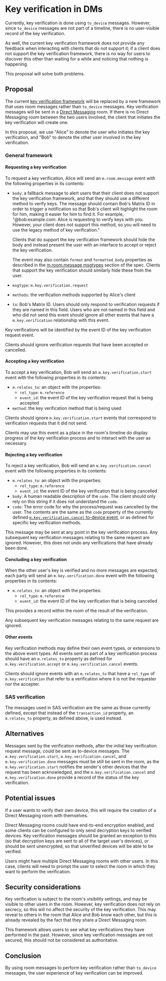 # Key verification in DMs

Currently, key verification is done using `to_device` messages.  However, since
`to_device` messages are not part of a timeline, there is no user-visible
record of the key verification.

As well, the current key verification framework does not provide any feedback
when interacting with clients that do not support it; if a client does not
support the key verification framework, there is no way for users to discover
this other than waiting for a while and noticing that nothing is happening.

This proposal will solve both problems.

## Proposal

The current [key verification
framework](https://matrix.org/docs/spec/client_server/r0.5.0#key-verification-framework)
will be replaced by a new framework that uses room messages rather than
`to_device` messages.  Key verification messages will be sent in a [Direct
Messaging](https://matrix.org/docs/spec/client_server/r0.5.0#id185) room.  If
there is no Direct Messaging room between the two users involved, the client
that initiates the key verification will create one.

In this proposal, we use "Alice" to denote the user who initiates the key
verification, and "Bob" to denote the other user involved in the key
verification.

### General framework

#### Requesting a key verification

To request a key verification, Alice will send an `m.room.message` event with the
following properties in its contents:

- `body`: a fallback message to alert users that their client does not support
  the key verification framework, and that they should use a different method
  to verify keys.  The message should contain Bob's Matrix ID in order to
  trigger a notification so that Bob's client will highlight the room for him,
  making it easier for him to find it.  For example, "@bob:example.com: Alice
  is requesting to verify keys with you.  However, your client does not support
  this method, so you will need to use the legacy method of key verification."

  Clients that do support the key verification framework should hide the body
  and instead present the user with an interface to accept or reject the key
  verification.

  The event may also contain `format` and `formatted_body` properties as
  described in the [m.room.message
  msgtypes](https://matrix.org/docs/spec/client_server/r0.5.0#m-room-message-msgtypes)
  section of the spec.  Clients that support the key verification should
  similarly hide these from the user.
- `msgtype`: `m.key.verification.request`
- `methods`: the verification methods supported by Alice's client
- `to`: Bob's Matrix ID.  Users should only respond to verification requests if
  they are named in this field.  Users who are not named in this field and who
  did not send this event should ignore all other events that have a
  `m.key.verification` relationship with this event.

Key verifications will be identified by the event ID of the key verification
request event.

Clients should ignore verification requests that have been accepted or cancelled.

#### Accepting a key verification

To accept a key verification, Bob will send an `m.key.verification.start` event
with the following properties in its contents:

- `m.relates_to`: an object with the properties:
  - `rel_type`: `m.reference`
  - `event_id`: the event ID of the key verification request that is being
    accepted
- `method`: the key verification method that is being used

Clients should ignore `m.key.verification.start` events that correspond to
verification requests that it did not send.

Clients may use this event as a place in the room's timeline do display
progress of the key verification process and to interact with the user as
necessary.

#### Rejecting a key verification

To reject a key verification, Bob will send an `m.key.verification.cancel`
event with the following properties in its contents:

- `m.relates_to`: an object with the properties:
  - `rel_type`: `m.reference`
  - `event_id`: the event ID of the key verification that is being cancelled
- `body`: A human readable description of the `code`. The client should only
  rely on this string if it does not understand the `code`.
- `code`: The error code for why the process/request was cancelled by the
  user. The contents are the same as the `code` property of the currently
  defined [`m.key.verification.cancel` to-device
  event](https://matrix.org/docs/spec/client_server/r0.5.0#m-key-verification-cancel),
  or as defined for specific key verification methods.

This message may be sent at any point in the key verification process.  Any
subsequent key verification messages relating to the same request are ignored.
However, this does not undo any verifications that have already been done.

#### Concluding a key verification

When the other user's key is verified and no more messages are expected, each
party will send an `m.key.verification.done` event with the following
properties in its contents:

- `m.relates_to`: an object with the properties:
  - `rel_type`: `m.reference`
  - `event_id`: the event ID of the key verification that is being cancelled

This provides a record within the room of the result of the verification.

Any subsequent key verification messages relating to the same request are ignored.

#### Other events

Key verification methods may define their own event types, or extensions to the
above event types.  All events sent as part of a key verification process
should have an `m.relates_to` property as defined for
`m.key.verification.accept` or `m.key.verification.cancel` events.

Clients should ignore events with an `m.relates_to` that have a `rel_type` of
`m.key.verification` that refer to a verification where it is not the requester
nor the accepter.

### SAS  verification

The messages used in SAS verification are the same as those currently defined,
except that instead of the `transaction_id` property, an `m.relates_to`
property, as defined above, is used instead.

## Alternatives

Messages sent by the verification methods, after the initial key verification
request message, could be sent as to-device messages.  The
`m.key.verification.start`, `m.key.verification.cancel`, and
`m.key.verification.done` messages must be still be sent in the room, as the
`m.key.verification.start` notifies the sender's other devices that the request
has been acknowledged, and the `m.key.verification.cancel` and
`m.key.verification.done` provide a record of the status of the key
verification.

## Potential issues

If a user wants to verify their own device, this will require the creation of a
Direct Messaging room with themselves.

Direct Messaging rooms could have end-to-end encryption enabled, and some
clients can be configured to only send decryption keys to verified devices.
Key verification messages should be granted an exception to this (so that
decryption keys are sent to all of the target user's devices), or should be
sent unencrypted, so that unverified devices will be able to be verified.

Users might have multiple Direct Messaging rooms with other users.  In this
case, clients will need to prompt the user to select the room in which they
want to perform the verification.

## Security considerations

Key verification is subject to the room's visibility settings, and may be
visible to other users in the room.  However, key verification does not rely on
secrecy, so this will no affect the security of the key verification.  This may
reveal to others in the room that Alice and Bob know each other, but this is
already revealed by the fact that they share a Direct Messaging room.

This framework allows users to see what key verifications they have performed
in the past.  However, since key verification messages are not secured, this
should not be considered as authoritative.

## Conclusion

By using room messages to perform key verification rather than `to_device`
messages, the user experience of key verification can be improved.
